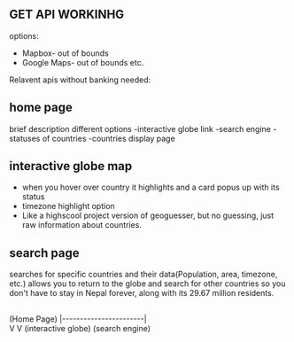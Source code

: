 ## GET API WORKINHG
options:
- Mapbox- out of bounds
- Google Maps- out of bounds
etc.

Relavent apis without banking needed:



## home page
brief description
different options
-interactive globe link
-search engine
    -statuses of countries
-countries display page



## interactive globe map
- when you hover over country it highlights and a card popus up with its status
- timezone highlight option
- Like a highscool project version of geoguesser, but no guessing, just raw information about countries.



## search page
searches for specific countries and their data(Population, area, timezone, etc.)
allows you to return to the globe and search for other countries so you don't have to stay in Nepal forever, along with its 29.67 million residents.



##

(Home Page)
    |-----------------------|   
    V                       V
(interactive globe)     (search engine)

